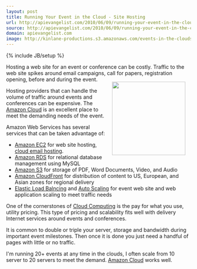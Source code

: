 ```yaml
---
layout: post
title: Running Your Event in the Cloud - Site Hosting
url: http://apievangelist.com/2010/06/09/running-your-event-in-the-cloud-site-hosting/
source: http://apievangelist.com/2010/06/09/running-your-event-in-the-cloud-site-hosting/
domain: apievangelist.com
image: http://kinlane-productions.s3.amazonaws.com/events-in-the-clouds/clouds.jpg
---
```

{% include JB/setup %}<p>Hosting a web site for an event or conference can be costly. Traffic to  the web site spikes around email campaigns, call for papers,  registration opening, before and during the event.<img style="padding: 15px;" title="Events in the Clouds" src="http://kinlane-productions.s3.amazonaws.com/events-in-the-clouds/clouds.jpg" alt="" width="200" align="right" /><p></p>
Hosting  providers that can handle the volume of traffic around events and  conferences can be expensive. The <a href="http://www.kinlane.com/?cat=134">Amazon Cloud</a> is an excellent place to  meet the demanding needs of the event.<p></p>
Amazon Web Services has  several services that can be taken advantage of:
<ul class="mainlist">
	<li><a href="http://aws.amazon.com/ec2/">Amazon EC2</a> for web site hosting, <a href="http://www.kinlane.com/?p=1450">cloud email hosting</a>.</li>
	<li><a href="http://aws.amazon.com/rds/">Amazon RDS</a> for relational  database management using MySQL</li>
	<li><a href="http://aws.amazon.com/s3/">Amazon S3</a> for storage of PDF,  Word Documents, Video, and Audio</li>
	<li><a href="http://aws.amazon.com/cloudfront/">Amazon CloudFront</a> for  distribution of content to US, European, and Asian zones for regional  delivery</li>
	<li><a href="http://aws.amazon.com/elasticloadbalancing/">Elastic Load Balncing</a> and <a href="http://aws.amazon.com/autoscaling/">Auto Scaling</a> for event web site  and web application scaling to meet traffic needs</li>
</ul>
One of  the cornerstones of <a href="http://www.kinlane.com/?page_id=714">Cloud Computing</a> is the pay for what you use, utility  pricing. This type of pricing and scalability fits well with delivery  Internet services around events and conferences.<p></p>
It is common to  double or triple your server, storage and bandwidth during important  event milestones. Then once it is done you just need a handful of pages  with little or no traffic.<p></p>
I'm running 20+ events at any time in  the clouds, I often scale from 10 server to 20 servers to meet the  demand. <a href="http://www.kinlane.com/?cat=134">Amazon Cloud</a> works well.</p>
